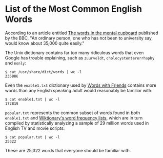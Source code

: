 List of the Most Common English Words
=====================================

According to an article entitled [The words in the mental cupboard] published
by the BBC, "An ordinary person, one who has not been to university say, would
know about 35,000 quite easily."

The Unix dictionary contains far too many ridiculous words that even Google has
trouble explaining, such as `zuurveldt`, `cholecystenterorrhaphy` and `nonly`:

    $ cat /usr/share/dict/words | wc -l
    235886

Even the `enable1.txt` dictionary used by [Words with Friends](r) contains
more words than any English speaking adult would reasonably be familiar with:

    $ cat enable1.txt | wc -l
    172819

`popular.txt` represents the common subset of words found in both `enable1.txt`
and [Wiktionary's word frequency lists], which are in turn compiled by
statistically analyzing a sample of 29 million words used in English TV and
movie scripts.

    $ cat popular.txt | wc -l
    25322

These are 25,322 words that everyone should be familiar with.

[The words in the mental cupboard]: http://news.bbc.co.uk/2/hi/uk_news/magazine/8013859.stm
[Words with Friends]: http://www.wordswithfriends.com/
[Wiktionary's word frequency lists]: http://en.wiktionary.org/wiki/Wiktionary:Frequency_lists#English

